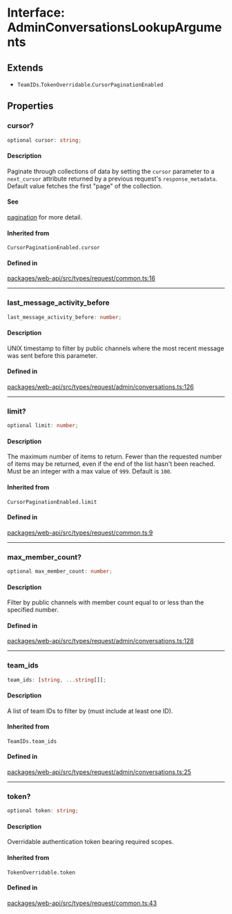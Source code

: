 # Interface: AdminConversationsLookupArguments

## Extends

- `TeamIDs`.`TokenOverridable`.`CursorPaginationEnabled`

## Properties

### cursor?

```ts
optional cursor: string;
```

#### Description

Paginate through collections of data by setting the `cursor` parameter to a `next_cursor` attribute
returned by a previous request's `response_metadata`.
Default value fetches the first "page" of the collection.

#### See

[pagination](https://api.slack.com/docs/pagination) for more detail.

#### Inherited from

`CursorPaginationEnabled.cursor`

#### Defined in

[packages/web-api/src/types/request/common.ts:16](https://github.com/slackapi/node-slack-sdk/blob/7b348598b763c2b7545d1042b5f0429775cfa62c/packages/web-api/src/types/request/common.ts#L16)

***

### last\_message\_activity\_before

```ts
last_message_activity_before: number;
```

#### Description

UNIX timestamp to filter by public channels where the most recent message
was sent before this parameter.

#### Defined in

[packages/web-api/src/types/request/admin/conversations.ts:126](https://github.com/slackapi/node-slack-sdk/blob/7b348598b763c2b7545d1042b5f0429775cfa62c/packages/web-api/src/types/request/admin/conversations.ts#L126)

***

### limit?

```ts
optional limit: number;
```

#### Description

The maximum number of items to return. Fewer than the requested number of items may be returned,
even if the end of the list hasn't been reached. Must be an integer with a max value of `999`. Default is `100`.

#### Inherited from

`CursorPaginationEnabled.limit`

#### Defined in

[packages/web-api/src/types/request/common.ts:9](https://github.com/slackapi/node-slack-sdk/blob/7b348598b763c2b7545d1042b5f0429775cfa62c/packages/web-api/src/types/request/common.ts#L9)

***

### max\_member\_count?

```ts
optional max_member_count: number;
```

#### Description

Filter by public channels with member count equal to or less than the specified number.

#### Defined in

[packages/web-api/src/types/request/admin/conversations.ts:128](https://github.com/slackapi/node-slack-sdk/blob/7b348598b763c2b7545d1042b5f0429775cfa62c/packages/web-api/src/types/request/admin/conversations.ts#L128)

***

### team\_ids

```ts
team_ids: [string, ...string[]];
```

#### Description

A list of team IDs to filter by (must include at least one ID).

#### Inherited from

`TeamIDs.team_ids`

#### Defined in

[packages/web-api/src/types/request/admin/conversations.ts:25](https://github.com/slackapi/node-slack-sdk/blob/7b348598b763c2b7545d1042b5f0429775cfa62c/packages/web-api/src/types/request/admin/conversations.ts#L25)

***

### token?

```ts
optional token: string;
```

#### Description

Overridable authentication token bearing required scopes.

#### Inherited from

`TokenOverridable.token`

#### Defined in

[packages/web-api/src/types/request/common.ts:43](https://github.com/slackapi/node-slack-sdk/blob/7b348598b763c2b7545d1042b5f0429775cfa62c/packages/web-api/src/types/request/common.ts#L43)
